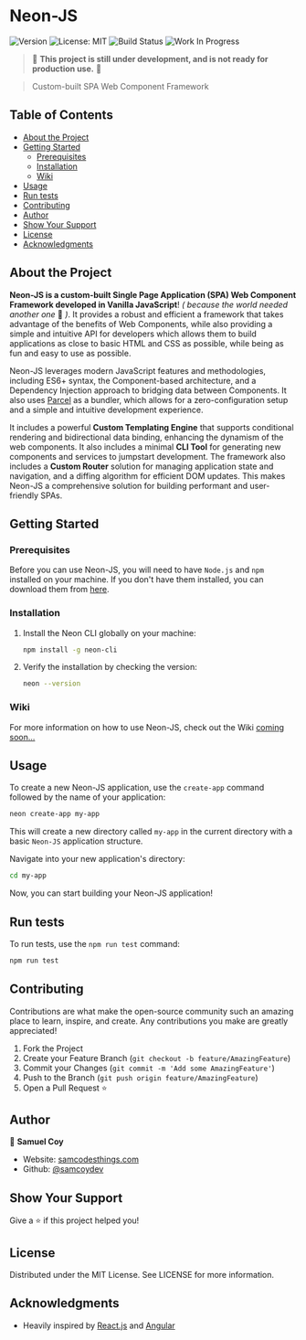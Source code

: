 # Neon-JS

![Version](https://img.shields.io/badge/version-0.0.1-blue.svg?cacheSeconds=2592000)
![License: MIT](https://img.shields.io/badge/License-MIT-yellow.svg)
![Build Status](https://travis-ci.com/samcoydev/neon-js.svg?branch=master)
![Work In Progress](https://img.shields.io/badge/work-in%20progress-orange)

> 🚧 **This project is still under development, and is not ready for production use.** 🚧

> Custom-built SPA Web Component Framework

## Table of Contents

- [About the Project](#about-the-project)
- [Getting Started](#getting-started)
    - [Prerequisites](#prerequisites)
    - [Installation](#installation)
    - [Wiki](#wiki)
- [Usage](#usage)
- [Run tests](#run-tests)
- [Contributing](#contributing)
- [Author](#author)
- [Show Your Support](#show-your-support)
- [License](#license)
- [Acknowledgments](#acknowledgments)

## About the Project

**Neon-JS is a custom-built Single Page Application (SPA) Web Component Framework
developed in Vanilla JavaScript**! *( because the world needed another one* 🙂 *)*. 
It provides a robust and efficient a framework that takes
advantage of the benefits of Web Components, while also providing a simple and
intuitive API for developers which allows them to build applications as close to
basic HTML and CSS as possible, while being as fun and easy to use as possible.

Neon-JS leverages modern JavaScript features and methodologies, including ES6+ syntax,
the Component-based architecture, and a Dependency Injection approach to bridging data
between Components. It also uses [Parcel](https://parceljs.org/) as a bundler, which
allows for a zero-configuration setup and a simple and intuitive development experience.

It includes a powerful **Custom Templating Engine** that supports conditional rendering 
and bidirectional data binding, enhancing the dynamism of the web components. It also 
includes a minimal **CLI Tool** for generating new components and services to jumpstart
development. The framework also includes a **Custom Router** solution for managing 
application state and navigation, and a diffing algorithm for efficient DOM updates. 
This makes Neon-JS a comprehensive solution for building performant and user-friendly SPAs.

## Getting Started

### Prerequisites

Before you can use Neon-JS, you will need to have `Node.js` and `npm` installed on your
machine. If you don't have them installed, you can download them from 
[here](https://nodejs.org/en/download/).

### Installation

1. Install the Neon CLI globally on your machine:
    
    ```bash
    npm install -g neon-cli
    ```
   
2. Verify the installation by checking the version:
    
    ```bash
    neon --version
    ```
   
### Wiki

For more information on how to use Neon-JS, check out the Wiki 
[coming soon...]()

## Usage

To create a new Neon-JS application, use the `create-app`
command followed by the name of your application:

```bash
neon create-app my-app
```

This will create a new directory called `my-app` in the current 
directory with a basic `Neon-JS` application structure.

Navigate into your new application's directory:

```bash
cd my-app
```

Now, you can start building your Neon-JS application!

## Run tests

To run tests, use the `npm run test` command:

```bash
npm run test
```

## Contributing
Contributions are what make the open-source community such an amazing 
place to learn, inspire, and create. Any contributions you make are 
greatly appreciated!

1. Fork the Project
2. Create your Feature Branch (`git checkout -b feature/AmazingFeature`)
3. Commit your Changes (`git commit -m 'Add some AmazingFeature'`)
4. Push to the Branch (`git push origin feature/AmazingFeature`)
5. Open a Pull Request ⭐️

## Author

👤 **Samuel Coy**

* Website: [samcodesthings.com](http://samcodesthings.com)
* Github: [@samcoydev](https://github.com/samcoydev)

## Show Your Support

Give a ⭐️ if this project helped you!

## License

Distributed under the MIT License. See LICENSE for more information.

## Acknowledgments

* Heavily inspired by [React.js](https://reactjs.org/) and [Angular](https://angular.io/)
